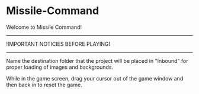 # Missile-Command

Welcome to Missile Command!
*******************************
!IMPORTANT NOTICIES BEFORE PLAYING!
*******************************
Name the destination folder that the project will be placed in "Inbound" for proper loading of images
and backgrounds. 

While in the game screen, drag your cursor out of the game window and then back in to reset the game.
